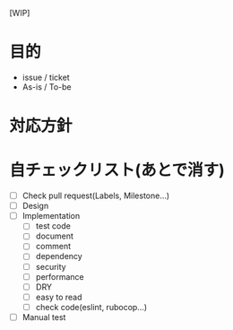 [WIP] 

目的
====

- issue / ticket
- As-is / To-be

対応方針
====


自チェックリスト(あとで消す)
====

- [ ] Check pull request(Labels, Milestone...)
- [ ] Design
- [ ] Implementation
  - [ ] test code
  - [ ] document
  - [ ] comment
  - [ ] dependency
  - [ ] security
  - [ ] performance
  - [ ] DRY
  - [ ] easy to read
  - [ ] check code(eslint, rubocop...)
- [ ] Manual test
